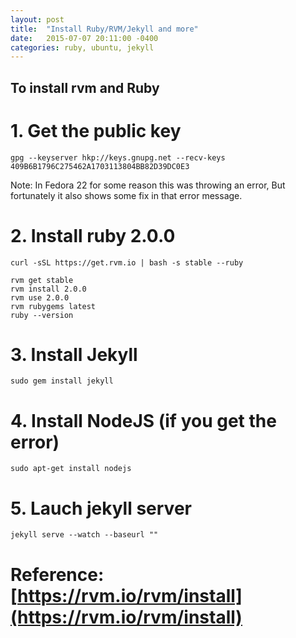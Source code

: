 ```yaml
---
layout: post
title:  "Install Ruby/RVM/Jekyll and more"
date:   2015-07-07 20:11:00 -0400
categories: ruby, ubuntu, jekyll
---
```


## To install rvm and Ruby

# 1. Get the public key

	gpg --keyserver hkp://keys.gnupg.net --recv-keys 409B6B1796C275462A1703113804BB82D39DC0E3

Note: In Fedora 22 for some reason this was throwing an error, But fortunately it also shows some fix in that error message.

# 2. Install ruby 2.0.0

	curl -sSL https://get.rvm.io | bash -s stable --ruby

	rvm get stable
	rvm install 2.0.0
	rvm use 2.0.0
	rvm rubygems latest
	ruby --version

# 3. Install Jekyll

	sudo gem install jekyll

# 4. Install NodeJS (if you get the error)

	sudo apt-get install nodejs

# 5. Lauch jekyll server

	jekyll serve --watch --baseurl ""


# Reference: [https://rvm.io/rvm/install](https://rvm.io/rvm/install)

